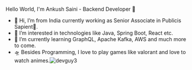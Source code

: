 Hello World, I'm Ankush Saini - Backend Developer 👋


- 👋 Hi, I’m from India currently working as Senior Associate in Publicis Sapient🏢. 
- 👀 I’m interested in technologies like Java, Spring Boot, React etc. 
- 🌱 I’m currently learning GraphQL, Apache Kafka, AWS and much more to come.
- 🛸 Besides Programming, I love to play games like valorant and love to watch animes.![devguy3](https://user-images.githubusercontent.com/15066828/121467065-15271800-c9d6-11eb-9102-cc91efc63c9b.gif)

<!---
Ankush-Saini/Ankush-Saini is a ✨ special ✨ repository because its `README.md` (this file) appears on your GitHub profile.
You can click the Preview link to take a look at your changes.
--->
